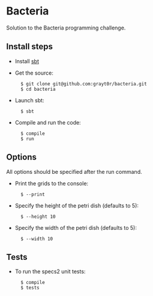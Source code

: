 # Bacteria

Solution to the Bacteria programming challenge.


## Install steps

* Install [sbt](https://github.com/harrah/xsbt)
* Get the source:

		$ git clone git@github.com:grayt0r/bacteria.git
		$ cd bacteria

* Launch sbt:

		$ sbt

* Compile and run the code:

		$ compile
		$ run


## Options

All options should be specified after the run command.

* Print the grids to the console:

		$ --print

* Specify the height of the petri dish (defaults to 5):

		$ --height 10

* Specify the width of the petri dish (defaults to 5):

		$ --width 10


## Tests

* To run the specs2 unit tests:

		$ compile
		$ tests